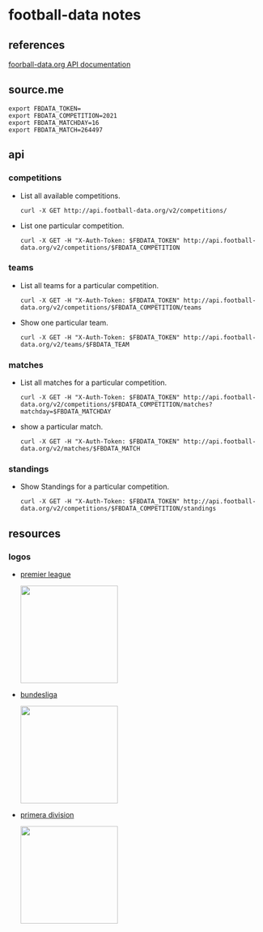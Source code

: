 # football-data notes

## references

[foorball-data.org API documentation](https://www.football-data.org/documentation/quickstart)

## source.me

```
export FBDATA_TOKEN=
export FBDATA_COMPETITION=2021
export FBDATA_MATCHDAY=16
export FBDATA_MATCH=264497
```

## api

### competitions

- List all available competitions.

    ```
    curl -X GET http://api.football-data.org/v2/competitions/
    ```

- List one particular competition.

    ```
    curl -X GET -H "X-Auth-Token: $FBDATA_TOKEN" http://api.football-data.org/v2/competitions/$FBDATA_COMPETITION
    ```

### teams

- List all teams for a particular competition.

    ```
    curl -X GET -H "X-Auth-Token: $FBDATA_TOKEN" http://api.football-data.org/v2/competitions/$FBDATA_COMPETITION/teams
    ```

- Show one particular team.

    ```
    curl -X GET -H "X-Auth-Token: $FBDATA_TOKEN" http://api.football-data.org/v2/teams/$FBDATA_TEAM

    ```

### matches

- List all matches for a particular competition.

    ```
    curl -X GET -H "X-Auth-Token: $FBDATA_TOKEN" http://api.football-data.org/v2/competitions/$FBDATA_COMPETITION/matches?matchday=$FBDATA_MATCHDAY
    ```

- show a particular match.

    ```
    curl -X GET -H "X-Auth-Token: $FBDATA_TOKEN" http://api.football-data.org/v2/matches/$FBDATA_MATCH
    ```

### standings

- Show Standings for a particular competition.

    ```
    curl -X GET -H "X-Auth-Token: $FBDATA_TOKEN" http://api.football-data.org/v2/competitions/$FBDATA_COMPETITION/standings
    ```

## resources

### logos


- [premier league](https://www.thesportsdb.com/images/media/league/badge/i6o0kh1549879062.png)

    <img src="https://www.thesportsdb.com/images/media/league/badge/i6o0kh1549879062.png" width="192" />

- [bundesliga](https://www.thesportsdb.com/images/media/league/badge/0j55yv1534764799.png)

    <img src="https://www.thesportsdb.com/images/media/league/badge/0j55yv1534764799.png" width="192" />

- [primera division](https://www.thesportsdb.com/images/media/league/badge/7onmyv1534768460.png)

    <img src="https://www.thesportsdb.com/images/media/league/badge/7onmyv1534768460.png" width="192" />
